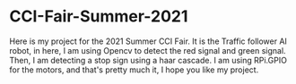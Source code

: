 # CCI-Fair-Summer-2021
Here is my project for the 2021 Summer CCI Fair. It is the Traffic follower AI robot, in here, I am using Opencv to detect the red signal and green signal. Then, I am detecting a stop sign using a haar cascade. I am using RPi.GPIO for the motors, and that's pretty much it, I hope you like my project.
